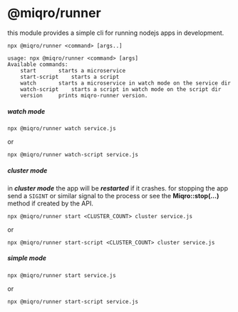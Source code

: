 # @miqro/runner

this module provides a simple cli for running nodejs apps in development.

```npx @miqro/runner <command> [args..]```

```
usage: npx @miqro/runner <command> [args]
Available commands:
	start		starts a microservice
	start-script	starts a script
	watch		starts a microservice in watch mode on the service dir
	watch-script	starts a script in watch mode on the script dir
	version		prints miqro-runner version.
```

##### watch mode

```npx @miqro/runner watch service.js```

or

```npx @miqro/runner watch-script service.js```

##### cluster mode

in ***cluster mode*** the app will be ***restarted*** if it crashes. for stopping the app send a ```SIGINT``` or similar signal to the process or see the **Miqro::stop(...)** method if created by the API.

```npx @miqro/runner start <CLUSTER_COUNT> cluster service.js```

or

```npx @miqro/runner start-script <CLUSTER_COUNT> cluster service.js```

##### simple mode

```npx @miqro/runner start service.js```

or

```npx @miqro/runner start-script service.js```
